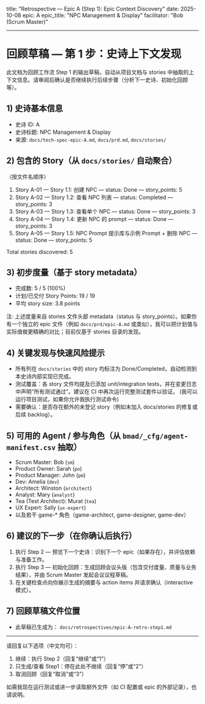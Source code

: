 title: "Retrospective — Epic A (Step 1): Epic Context Discovery"
date: 2025-10-08
epic: A
epic_title: "NPC Management & Display"
facilitator: "Bob (Scrum Master)"

---

# 回顾草稿 — 第 1 步：史诗上下文发现

此文档为回顾工作流 Step 1 的输出草稿，自动从项目文档与 stories 中抽取的上下文信息。请审阅后确认是否继续执行后续步骤（分析下一史诗、初始化回顾等）。

## 1) 史诗基本信息
- 史诗 ID: A
- 史诗标题: NPC Management & Display
- 来源: `docs/tech-spec-epic-A.md`, `docs/prd.md`, `docs/stories/`

## 2) 包含的 Story（从 `docs/stories/` 自动聚合）
（按文件名顺序）

1. Story A-01 — Story 1.1: 创建 NPC — status: Done — story_points: 5
2. Story A-02 — Story 1.2: 查看 NPC 列表 — status: Completed — story_points: 3
3. Story A-03 — Story 1.3: 查看单个 NPC — status: Done — story_points: 3
4. Story A-04 — Story 1.4: 更新 NPC 的 prompt — status: Done — story_points: 3
5. Story A-05 — Story 1.5: NPC Prompt 提示库与示例 Prompt + 删除 NPC — status: Done — story_points: 5

Total stories discovered: 5

## 3) 初步度量（基于 story metadata）
- 完成数: 5 / 5 (100%)
- 计划/已交付 Story Points: 19 / 19
- 平均 story size: 3.8 points

注: 上述度量来自 stories 文件头部 metadata（status 与 story_points）。如果你有一个独立的 epic 文件（例如 `docs/prd/epic-A.md` 或类似），我可以把计划值与实际值做更精确的对比；目前仅基于 stories 目录的发现。

## 4) 关键发现与快速风险提示
- 所有列在 `docs/stories` 中的 story 均标注为 Done/Completed，自动检测到本史诗内部实现已完成。
- 测试覆盖：各 story 文件均提及已添加 unit/integration tests，并在变更日志中声明“所有测试通过”。建议在 CI 中再次运行完整测试套件以验证。 (我可以运行项目测试，如果你允许我执行测试命令)
- 需要确认：是否存在额外的未登记 story（例如未加入 docs/stories 的修复或后续 backlog）。

## 5) 可用的 Agent / 参与角色（从 `bmad/_cfg/agent-manifest.csv` 抽取）
- Scrum Master: Bob (`sm`)
- Product Owner: Sarah (`po`)
- Product Manager: John (`pm`)
- Dev: Amelia (`dev`)
- Architect: Winston (`architect`)
- Analyst: Mary (`analyst`)
- Tea (Test Architect): Murat (`tea`)
- UX Expert: Sally (`ux-expert`)
- 以及若干 game-* 角色（game-architect, game-designer, game-dev）

## 6) 建议的下一步（在你确认后执行）
1. 执行 Step 2 — 预览下一个史诗：识别下一个 epic（如果存在），并评估依赖与准备工作。
2. 执行 Step 3 — 初始化回顾：生成回顾会议头版（包含交付度量、质量与业务结果），并由 Scrum Master 发起会议议程草稿。
3. 在关键检查点向你展示生成的摘要与 action items 并请求确认（interactive 模式）。

## 7) 回顾草稿文件位置
- 此草稿已生成为： `docs/retrospectives/epic-A-retro-step1.md`

---

请回复以下选项（中文均可）：
1) 继续：执行 Step 2（回复“继续”或“1”）
2) 只生成/查看 Step1：停在此处不继续（回复“停”或“2”）
3) 取消回顾（回复“取消”或“3”）

如需我现在运行测试或进一步读取额外文件（如 CI 配置或 epic 的外部记录），也请说明。
